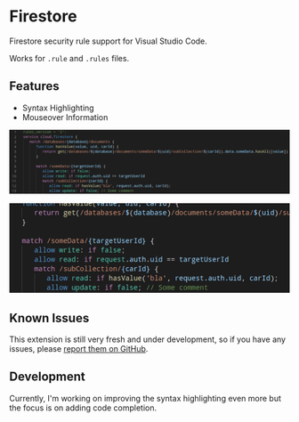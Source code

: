 # Firestore

Firestore security rule support for Visual Studio Code.

Works for `.rule` and `.rules` files.

## Features

* Syntax Highlighting
* Mouseover Information

![Syntax Highlighting](./resources/syntax-highlighting.png)

![Mouseover Information](./resources/mouseover-info.gif)

## Known Issues

This extension is still very fresh and under development, so if you have any issues, please [report them on GitHub](https://github.com/ChFlick/firecode/issues).

## Development

Currently, I'm working on improving the syntax highlighting even more but the focus is on adding code completion.